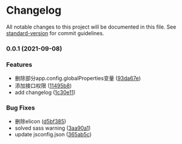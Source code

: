 # Changelog

All notable changes to this project will be documented in this file. See [standard-version](https://github.com/conventional-changelog/standard-version) for commit guidelines.

### 0.0.1 (2021-09-08)


### Features

* 删除部分app.config.globalProperties变量 ([93da67e](https://github.com/chenkai0520/vite-element-template/commit/93da67e8b4bc9dd5f99a398d62cad064300baaa0))
* 添加接口权限 ([11495b8](https://github.com/chenkai0520/vite-element-template/commit/11495b8243bf87d384c02bd5c7d9d0d8936ec8df))
* add changelog ([1c30e11](https://github.com/chenkai0520/vite-element-template/commit/1c30e11bda813a70fc8048b6e7ac4ce9f4be8753))


### Bug Fixes

* 删除elicon ([d5bf385](https://github.com/chenkai0520/vite-element-template/commit/d5bf385310ffac4d160d7dbcfc2b714d28caaa91))
* solved sass warning ([3aa90a1](https://github.com/chenkai0520/vite-element-template/commit/3aa90a10e54829833656641695404eff99d2f1dc))
* update jsconfig.json ([365ab5c](https://github.com/chenkai0520/vite-element-template/commit/365ab5c444a991282c2a9c6661a17e1d8da2f95a))
